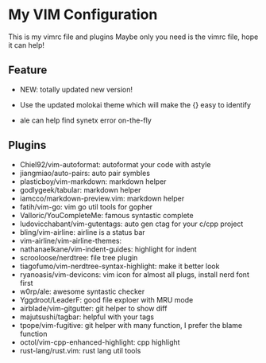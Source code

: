 # My VIM Configuration
This is my vimrc file and plugins
Maybe only you need is the vimrc file, hope it can help!

## Feature
* NEW: totally updated new version!

* Use the updated molokai theme which will make the {} easy to identify

* ale can help find synetx error on-the-fly

## Plugins
* Chiel92/vim-autoformat: autoformat your code with astyle
* jiangmiao/auto-pairs: auto pair symbles
* plasticboy/vim-markdown: markdown helper
* godlygeek/tabular: markdown helper
* iamcco/markdown-preview.vim: markdown helper
* fatih/vim-go: vim go util tools for gopher
* Valloric/YouCompleteMe: famous syntastic complete
* ludovicchabant/vim-gutentags: auto gen ctag for your c/cpp project
* bling/vim-airline: airline is a status bar
* vim-airline/vim-airline-themes:
* nathanaelkane/vim-indent-guides: highlight for indent
* scrooloose/nerdtree: file tree plugin
* tiagofumo/vim-nerdtree-syntax-highlight: make it better look
* ryanoasis/vim-devicons: vim icon for almost all plugs, install nerd font first
* w0rp/ale: awesome syntastic checker
* Yggdroot/LeaderF: good file exploer with MRU mode
* airblade/vim-gitgutter: git helper to show diff
* majutsushi/tagbar: helpful with your tags
* tpope/vim-fugitive: git helper with many function, I prefer the blame function
* octol/vim-cpp-enhanced-highlight: cpp highlight
* rust-lang/rust.vim: rust lang util tools

